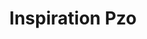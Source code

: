 ---
title: "Inspiration Pzo"
url: /ciudad-guayana-puerto-ordaz/inspiration-pzo/
shop: perfumería
---